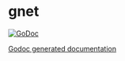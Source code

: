 gnet
====

[![GoDoc](http://godoc.org/github.com//spo/gnet?status.png)](http://godoc.org/github.com/spo/gnet)

[Godoc generated documentation](https://godoc.org/github.com/spo/gnet)

